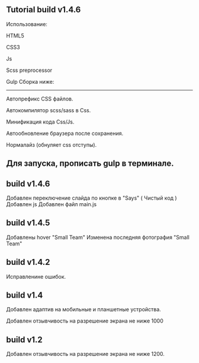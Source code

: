 Tutorial build v1.4.6
--------------------------------------------------------------

Использование:

HTML5

CSS3

Js



Scss preprocessor

Gulp Сборка ниже:

--------------------------------------------------------------
Автопрефикс CSS файлов.

Автокомпилятор scss/sass в Css.

Минификация кода Css/Js.

Автообновление браузера после сохранения.

Нормалайз (обнуляет css отступы).

Для запуска, прописать gulp в терминале.
--------------------------------------------------------------
build v1.4.6
--------------------------------------------------------------
Добавлен переключение слайда по кнопке в "Says" ( Чистый код )
Добавлен js
Добавлен файл main.js


build v1.4.5
--------------------------------------------------------------
Добавлены hover "Small Team" 
Изменена последняя фотография "Small Team"

build v1.4.2
--------------------------------------------------------------
Исправленине ошибок.

build v1.4
--------------------------------------------------------------
Добавлен адаптив на мобильные и планшетные устройства.

Добавлен отзывчивость на разрешение экрана не ниже 1000

build v1.2
--------------------------------------------------------------
Добавлен отзывчивость на разрешение экрана не ниже 1200.

